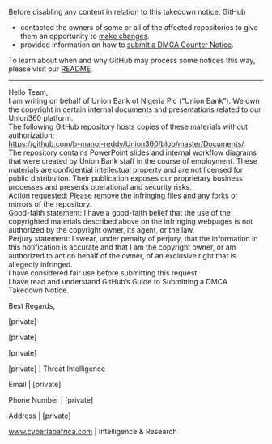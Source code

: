 Before disabling any content in relation to this takedown notice, GitHub
- contacted the owners of some or all of the affected repositories to give them an opportunity to [make changes](https://docs.github.com/en/github/site-policy/dmca-takedown-policy#a-how-does-this-actually-work).
- provided information on how to [submit a DMCA Counter Notice](https://docs.github.com/en/articles/guide-to-submitting-a-dmca-counter-notice).

To learn about when and why GitHub may process some notices this way, please visit our [README](https://github.com/github/dmca/blob/master/README.md#anatomy-of-a-takedown-notice).

---

Hello Team,  
I am writing on behalf of Union Bank of Nigeria Plc (“Union Bank”). We own the copyright in certain internal documents and presentations related to our Union360 platform.  
The following GitHub repository hosts copies of these materials without authorization:  
https://github.com/b-manoj-reddy/Union360/blob/master/Documents/  
The repository contains PowerPoint slides and internal workflow diagrams that were created by Union Bank staff in the course of employment. These materials are confidential intellectual property and are not licensed for public distribution. Their publication exposes our proprietary business processes and presents operational and security risks.  
Action requested: Please remove the infringing files and any forks or mirrors of the repository.  
Good-faith statement: I have a good-faith belief that the use of the copyrighted materials described above on the infringing webpages is not authorized by the copyright owner, its agent, or the law.  
Perjury statement: I swear, under penalty of perjury, that the information in this notification is accurate and that I am the copyright owner, or am authorized to act on behalf of the owner, of an exclusive right that is allegedly infringed.  
I have considered fair use before submitting this request.  
I have read and understand GitHub’s Guide to Submitting a DMCA Takedown Notice.  

Best Regards,


 

[private]

[private]

[private]

[private] | Threat Intelligence

Email | [private]

Phone Number | [private]

Address | [private]

www.cyberlabafrica.com | Intelligence & Research
